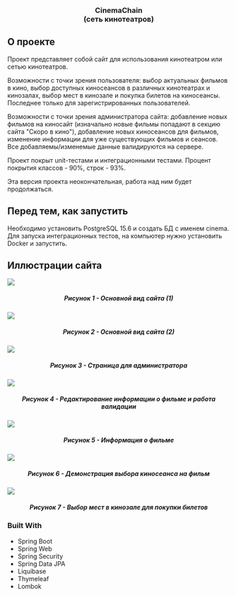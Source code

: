 <!-- Check_VIN -->
<br />
<div align="center">
  <h3 align="center">CinemaChain<br>(сеть кинотеатров)</h3>
</div>


<!-- ABOUT THE PROJECT -->
## О проекте

Проект представляет собой сайт для использования кинотеатром или сетью кинотеатров.

Возможности с точки зрения пользователя: выбор актуальных фильмов в кино, выбор доступных киносеансов в различных
кинотеатрах и кинозалах, выбор мест в кинозале и покупка билетов на киносеансы. Последнее только для зарегистрированных пользователей.

Возможности с точки зрения администратора сайта: добавление новых фильмов на киносайт (изначально новые фильмы попадают
в секцию сайта "Скоро в кино"), добавление новых киносеансов для фильмов, изменение информации для уже существующих фильмов и сеансов.
Все добавляемы/изменемые данные валидируются на сервере.

Проект покрыт unit-тестами и интеграционными тестами. Процент покрытия классов - 90%, строк - 93%.

Эта версия проекта неокончательная, работа над ним будет продолжаться.




## Перед тем, как запустить

Необходимо установить PostgreSQL 15.6 и создать БД с именем cinema.
Для запуска интеграционных тестов, на компьютер нужно установить Docker и запустить.




## Иллюстрации сайта
<div>
  <img src="https://github.com/user-attachments/assets/b0445939-55b8-4ba7-b49c-c947a1a10f13">
  <h5 align="center">Рисунок 1 - Основной вид сайта (1)</h5>
</div>
<div>
  <img src="https://github.com/user-attachments/assets/be66a102-79b1-4abe-8eb2-673cfba810a7">
  <h5 align="center">Рисунок 2 - Основной вид сайта (2)</h5>
</div>
<div>
  <img src="https://github.com/user-attachments/assets/4810449a-f6d9-42d2-b95d-22c6b1f4ca41">
  <h5 align="center">Рисунок 3 - Страница для администратора</h5>
</div>
<div>
  <img src="https://github.com/user-attachments/assets/e795875b-0d48-4c9f-97de-4bb649beee00">
  <h5 align="center">Рисунок 4 - Редактирование информации о фильме и работа валидации</h5>
</div>
<div>
  <img src="https://github.com/user-attachments/assets/98806f66-ab85-4f20-a5c9-bb989151d103">
  <h5 align="center">Рисунок 5 - Информация о фильме</h5>
</div>
<div>
  <img src="https://github.com/user-attachments/assets/cca335b1-828a-41a5-b611-7d5d4f7462bb">
  <h5 align="center">Рисунок 6 - Демонстрация выбора киносеанса на фильм</h5>
</div>
<div>
  <img src="https://github.com/user-attachments/assets/2fac1231-1cd7-4534-8ebc-e8d5a19ffcc0">
  <h5 align="center">Рисунок 7 - Выбор мест в кинозале для покупки билетов</h5>
</div>





### Built With

- Spring Boot
- Spring Web
- Spring Security
- Spring Data JPA
- Liquibase
- Thymeleaf
- Lombok

